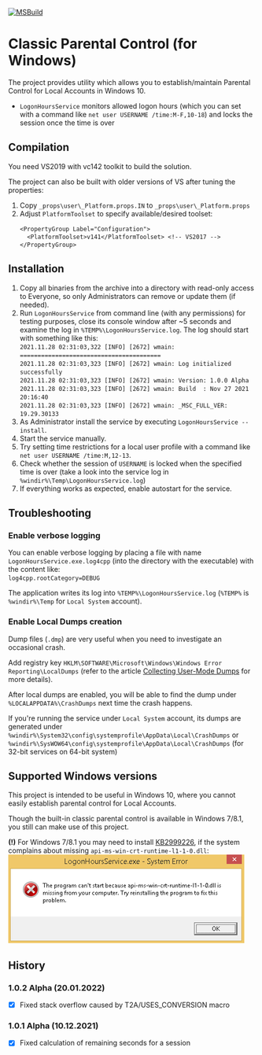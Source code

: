 [![MSBuild](https://github.com/Anton-V-K/ClassicParentalControl/actions/workflows/msbuild.yml/badge.svg)](actions/workflows/msbuild.yml)
# Classic Parental Control (for Windows)

The project provides utility which allows you to establish/maintain Parental Control for Local Accounts in Windows 10.
- `LogonHoursService` monitors allowed logon hours (which you can set with a command like `net user USERNAME /time:M-F,10-18`) and locks the session once the time is over

## Compilation
You need VS2019 with vc142 toolkit to build the solution.

The project can also be built with older versions of VS after tuning the properties:

1. Copy `_props\user\_Platform.props.IN` to `_props\user\_Platform.props`
2. Adjust `PlatformToolset` to specify available/desired toolset:  
     ```
     <PropertyGroup Label="Configuration">  
       <PlatformToolset>v141</PlatformToolset> <!-- VS2017 -->  
     </PropertyGroup>
     ```

## Installation
1. Copy all binaries from the archive into a directory with read-only access to Everyone, so only Administrators can remove or update them (if needed).
2. Run `LogonHoursService` from command line (with any permissions) for testing purposes, close its console window after ~5 seconds and examine the log in `%TEMP%\LogonHoursService.log`. The log should start with something like this:  
   `2021.11.28 02:31:03,322 [INFO] [2672] wmain: ========================================`  
   `2021.11.28 02:31:03,323 [INFO] [2672] wmain: Log initialized successfully`  
   `2021.11.28 02:31:03,323 [INFO] [2672] wmain: Version: 1.0.0 Alpha`  
   `2021.11.28 02:31:03,323 [INFO] [2672] wmain: Build  : Nov 27 2021 20:16:40`  
   `2021.11.28 02:31:03,323 [INFO] [2672] wmain: _MSC_FULL_VER: 19.29.30133`  
3. As Administrator install the service by executing `LogonHoursService --install`.
4. Start the service manually.
5. Try setting time restrictions for a local user profile with a command like `net user USERNAME /time:M,12-13`.
6. Check whether the session of `USERNAME` is locked when the specified time is over (take a look into the service log in `%windir%\Temp\LogonHoursService.log`)
7. If everything works as expected, enable autostart for the service.

## Troubleshooting

### Enable verbose logging

You can enable verbose logging by placing a file with name `LogonHoursService.exe.log4cpp` (into the directory with the executable) with the content like:  
`log4cpp.rootCategory=DEBUG`

The application writes its log into `%TEMP%\LogonHoursService.log` (`%TEMP%` is `%windir%\Temp` for `Local System` account).

### Enable Local Dumps creation

Dump files (`.dmp`) are very useful when you need to investigate an occasional crash.

Add registry key `HKLM\SOFTWARE\Microsoft\Windows\Windows Error Reporting\LocalDumps` (refer to the article [Collecting User-Mode Dumps](https://docs.microsoft.com/en-us/windows/win32/wer/collecting-user-mode-dumps) for more details).

After local dumps are enabled, you will be able to find the dump under `%LOCALAPPDATA%\CrashDumps` next time the crash happens.

If you're running the service under `Local System` account, its dumps are generated under `%windir%\System32\config\systemprofile\AppData\Local\CrashDumps` or `%windir%\SysWOW64\config\systemprofile\AppData\Local\CrashDumps` (for 32-bit services on 64-bit system)

## Supported Windows versions

This project is intended to be useful in Windows 10, where you cannot easily establish parental control for Local Accounts.

Though the built-in classic parental control is available in Windows 7/8.1, you still can make use of this project.

**(!)** For Windows 7/8.1 you may need to install [KB2999226](https://support.microsoft.com/en-us/help/2999226/update-for-universal-c-runtime-in-windows), if the system complains about missing `api-ms-win-crt-runtime-l1-1-0.dll`:  
![The program can't start because api-ms-win-crt-runtime-l1-1-0.dll is missing from your computer](doc/Windows8.1-api-ms-win-crt-runtime-l1-1-0.dll_is_missing.png)

## History

### 1.0.2 Alpha (20.01.2022)

- [x] Fixed stack overflow caused by T2A/USES_CONVERSION macro

### 1.0.1 Alpha (10.12.2021)

- [x] Fixed calculation of remaining seconds for a session
